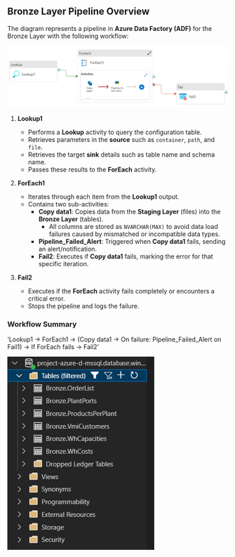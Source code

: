 ## Bronze Layer Pipeline Overview
The diagram represents a pipeline in **Azure Data Factory (ADF)** for the Bronze Layer with the following workflow:

![ADF Staging to Bronze](img_bronze/pl_staging_2_bronze.png)

1. **Lookup1**
   - Performs a **Lookup** activity to query the configuration table.
   - Retrieves parameters in the **source** such as `container`, `path`, and `file`.
   - Retrieves the target **sink** details such as table name and schema name.
   - Passes these results to the **ForEach** activity.

2. **ForEach1**
   - Iterates through each item from the **Lookup1** output.
   - Contains two sub-activities:
     - **Copy data1**: Copies data from the **Staging Layer** (files) into the **Bronze Layer** (tables).
       - All columns are stored as `NVARCHAR(MAX)` to avoid data load failures caused by mismatched or incompatible data types.
     - **Pipeline_Failed_Alert**: Triggered when **Copy data1** fails, sending an alert/notification.
     - **Fail2**: Executes if **Copy data1** fails, marking the error for that specific iteration.

3. **Fail2**
   - Executes if the **ForEach** activity fails completely or encounters a critical error.
   - Stops the pipeline and logs the failure.

### Workflow Summary

‘Lookup1 → ForEach1 → (Copy data1 → On failure: Pipeline_Failed_Alert on Fail1) → If ForEach fails → Fail2’

![Data in Bronze layer](img_bronze/bronze_layer.png)
